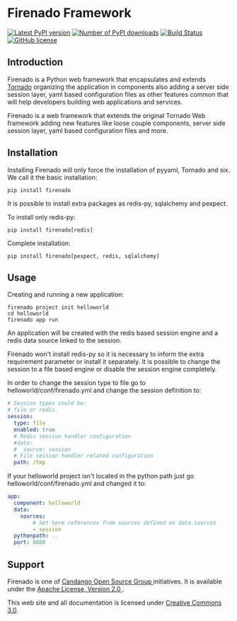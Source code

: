 # Firenado Framework 

[![Latest PyPI version](https://img.shields.io/pypi/v/firenado.svg)](https://pypi.org/project/firenado/)
[![Number of PyPI downloads](https://img.shields.io/pypi/dm/firenado.svg)](https://pypi.org/project/firenado/#files)
[![Build Status](https://img.shields.io/endpoint.svg?url=https%3A%2F%2Factions-badge.atrox.dev%2Fcandango%2Ffirenado%2Fbadge&style=flat)](https://actions-badge.atrox.dev/candango/firenado/goto)
[![GitHub license](https://img.shields.io/github/license/candango/firenado)](https://github.com/candango/firenado/blob/develop/LICENSE)

## Introduction

Firenado is a Python web framework that encapsulates and extends
[Tornado](http://www.tornadoweb.org) organizing the application in
components also adding a server side session layer, yaml based configuration
files as other features common that will help developers building web
applications and services.

Firenado is a web framework that extends the original Tornado Web framework
adding new features like loose couple components, server side session layer, 
yaml based configuration files and more.

## Installation

Installing Firenado will only force the installation of pyyaml, Tornado and
six. We call it the basic installation:

```
pip install firenado
```

It is possible to install extra packages as redis-py, sqlalchemy and pexpect.

To install only redis-py:

```
pip install firenado[redis]
```

Complete installation:

```
pip install firenado[pexpect, redis, sqlalchemy]
```

## Usage

Creating and running a new application:

```shell
firenado project init helloworld
cd helloworld
firenado app run
```

An application will be created with the redis based session engine
and a redis data source linked to the session.

Firenado won't install redis-py so it is necessary to inform the extra
requirement parameter or install it separately. It is possible to change 
the session to a file based engine or disable the session engine completely.

In order to change the session type to file go to helloworld/conf/firenado.yml
and change the session definition to:

```yaml
# Session types could be:
# file or redis.
session:
  type: file
  enabled: true
  # Redis session handler configuration
  #data:
  #  source: session
  # File session handler related configuration
  path: /tmp
```

If your helloworld project isn't located in the python path just go 
helloworld/conf/firenado.yml and changed it to:

```yaml
app:
  component: helloworld
  data:
    sources:
        # Set here references from sources defined on data.sources
        - session
  pythonpath: ..
  port: 8888
```

## Support

Firenado is one of [Candango Open Source Group
](http://www.candango.org/projects/) initiatives. It is available under
the [Apache License, Version 2.0
](http://www.apache.org/licenses/LICENSE-2.0.html).

This web site and all documentation is licensed under [Creative
Commons 3.0](http://creativecommons.org/licenses/by/3.0/).
